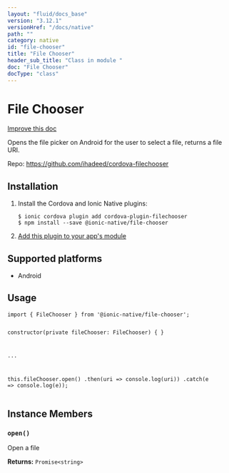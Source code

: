 ```yaml
---
layout: "fluid/docs_base"
version: "3.12.1"
versionHref: "/docs/native"
path: ""
category: native
id: "file-chooser"
title: "File Chooser"
header_sub_title: "Class in module "
doc: "File Chooser"
docType: "class"
---
```


<h1 class="api-title">File Chooser</h1>

<a class="improve-v2-docs" href="http://github.com/ionic-team/ionic-native/edit/master/src/@ionic-native/plugins/file-chooser/index.ts#L1">
  Improve this doc
</a>






<p>Opens the file picker on Android for the user to select a file, returns a file URI.</p>


<p>Repo:
  <a href="https://github.com/ihadeed/cordova-filechooser">
    https://github.com/ihadeed/cordova-filechooser
  </a>
</p>


<h2>Installation</h2>
<ol class="installation">
  <li>Install the Cordova and Ionic Native plugins:<br>
    <pre><code class="nohighlight">$ ionic cordova plugin add cordova-plugin-filechooser
$ npm install --save @ionic-native/file-chooser
</code></pre>
  </li>
  <li><a href="https://ionicframework.com/docs/native/#Add_Plugins_to_Your_App_Module">Add this plugin to your app's module</a></li>
</ol>



<h2>Supported platforms</h2>
<ul>
  <li>Android</li>
</ul>






<h2>Usage</h2>
<pre><code class="lang-typescript">import { FileChooser } from &#39;@ionic-native/file-chooser&#39;;

constructor(private fileChooser: FileChooser) { }

...

this.fileChooser.open()
  .then(uri =&gt; console.log(uri))
  .catch(e =&gt; console.log(e));
</code></pre>








<h2>Instance Members</h2>
<h3><a class="anchor" name="open" href="#open"></a><code>open()</code></h3>


Open a file


<div class="return-value" markdown="1">
  <i class="icon ion-arrow-return-left"></i>
  <b>Returns:</b> <code>Promise&lt;string&gt;</code> 
</div>





